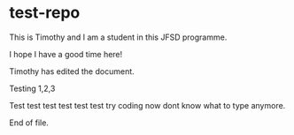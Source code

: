 # test-repo

This is Timothy and I am a student in this JFSD programme.

I hope I have a good time here!

Timothy has edited the document.

Testing 1,2,3

Test test test test test test
try coding now
dont know what to type anymore.

End of file.